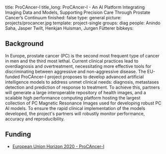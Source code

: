title: ProCAncer-I
title_long: ProCAncer-I - An AI Platform Integrating Imaging Data and Models, Supporting Precision Care Through Prostate Cancer’s Continuum
finished: false
type: general
picture: projects/procancer.jpg
template: project-single
groups: diag
people: Anindo Saha, Jasper Twilt, Henkjan Huisman, Jurgen Fütterer
bibkeys: 

## Background

In Europe, prostate cancer (PC) is the second most frequent type of cancer in men and the third most lethal. Current clinical practices lead to overdiagnosis and overtreatment, necessitating more effective tools for discriminating between aggressive and non-aggressive disease. The EU-funded ProCAncer-I project proposes to develop advanced artificial intelligence models to address unmet clinical needs: diagnosis, metastases detection and prediction of response to treatment. To achieve this, partners will generate a large interoperable repository of health images, and a scalable high performance computing platform hosting the largest collection of PC Magnetic Resonance Images used for developing robust PC AI models. To ensure the rapid clinical implementation of the models developed, the project's partners will robustly monitor performance, accuracy and reproducibility.

## Funding
* [European Union Horizon 2020 - ProCAncer-I](https://cordis.europa.eu/project/id/952159)

